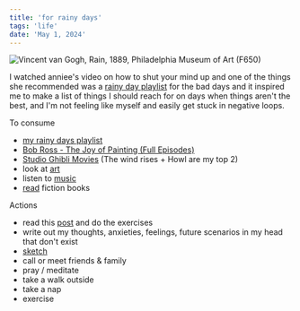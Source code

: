 ```yaml
---
title: 'for rainy days'
tags: 'life'
date: 'May 1, 2024'
---
```


![Vincent van Gogh, Rain, 1889, Philadelphia Museum of Art (F650)](/images/rain.jpg)

I watched anniee's video on how to shut your mind up and one of the things she recommended was a [rainy day playlist](https://youtu.be/4D8CC6WFGMo?si=FW-b2EqCKqJAGQGC&t=1054) for the bad days and it inspired me to make a list of things I should reach for on days when things aren't the best, and I'm not feeling like myself and easily get stuck in negative loops.

To consume

- [my rainy days playlist](https://www.youtube.com/playlist?list=PLX3PhlDGlBRO1qYwEXe0p0qpgL6mSCQVM)
- [Bob Ross - The Joy of Painting (Full Episodes)](https://www.youtube.com/playlist?list=PLAEQD0ULngi67rwmhrkNjMZKvyCReqDV4)
- [Studio Ghibli Movies](https://archive.org/details/anime-time-studio-ghibli-movie-00-nausicaa-of-the-valley-of-the-wind-1984/%5BAnime+Time%5D+Studio+Ghibli+-+Movie+00+-+Nausicaa+of+the+Valley+of+the+Wind+%5B1984%5D.mkv) (The wind rises + Howl are my top 2)
- look at [art](https://artsandculture.google.com/explore)
- listen to [music](https://open.spotify.com/playlist/7zpLEDJ4nj0szvBKoLVFbI?si=6e52d58342f04df5)
- [read](https://www.goodreads.com/user/show/103179068-benedict-neo) fiction books

Actions

- read this [post](/posts/feelgood) and do the exercises
- write out my thoughts, anxieties, feelings, future scenarios in my head that don't exist
- [sketch](/sketch)
- call or meet friends & family
- pray / meditate
- take a walk outside
- take a nap
- exercise
